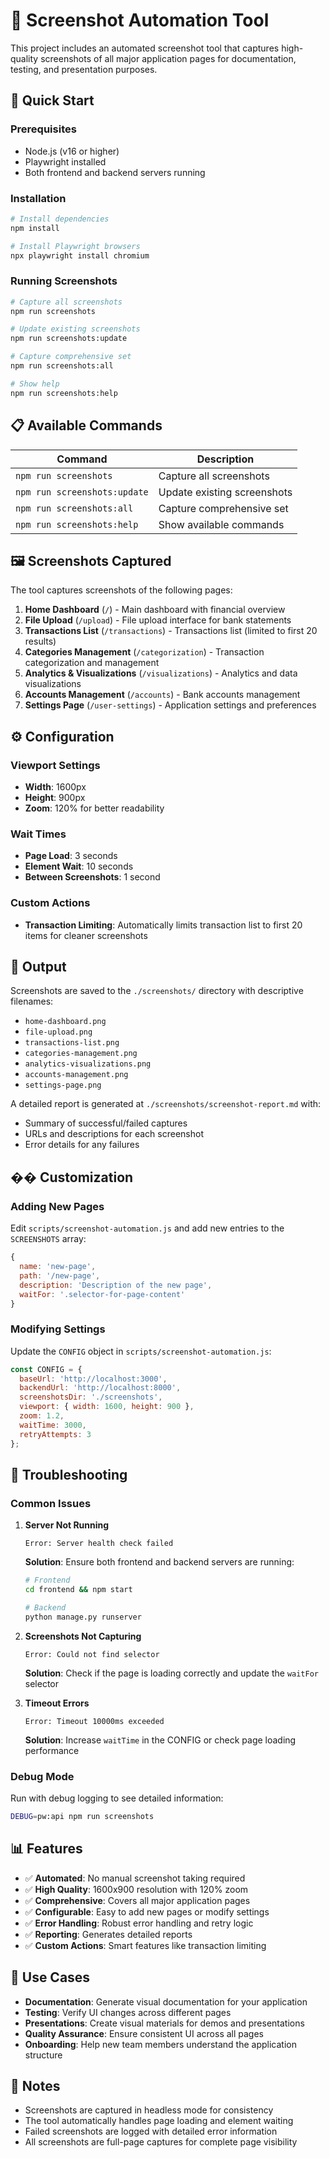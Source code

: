 # 📸 Screenshot Automation Tool

This project includes an automated screenshot tool that captures high-quality screenshots of all major application pages for documentation, testing, and presentation purposes.

## 🚀 Quick Start

### Prerequisites
- Node.js (v16 or higher)
- Playwright installed
- Both frontend and backend servers running

### Installation
```bash
# Install dependencies
npm install

# Install Playwright browsers
npx playwright install chromium
```

### Running Screenshots
```bash
# Capture all screenshots
npm run screenshots

# Update existing screenshots
npm run screenshots:update

# Capture comprehensive set
npm run screenshots:all

# Show help
npm run screenshots:help
```

## 📋 Available Commands

| Command | Description |
|---------|-------------|
| `npm run screenshots` | Capture all screenshots |
| `npm run screenshots:update` | Update existing screenshots |
| `npm run screenshots:all` | Capture comprehensive set |
| `npm run screenshots:help` | Show available commands |

## 🖼️ Screenshots Captured

The tool captures screenshots of the following pages:

1. **Home Dashboard** (`/`) - Main dashboard with financial overview
2. **File Upload** (`/upload`) - File upload interface for bank statements
3. **Transactions List** (`/transactions`) - Transactions list (limited to first 20 results)
4. **Categories Management** (`/categorization`) - Transaction categorization and management
5. **Analytics & Visualizations** (`/visualizations`) - Analytics and data visualizations
6. **Accounts Management** (`/accounts`) - Bank accounts management
7. **Settings Page** (`/user-settings`) - Application settings and preferences

## ⚙️ Configuration

### Viewport Settings
- **Width**: 1600px
- **Height**: 900px
- **Zoom**: 120% for better readability

### Wait Times
- **Page Load**: 3 seconds
- **Element Wait**: 10 seconds
- **Between Screenshots**: 1 second

### Custom Actions
- **Transaction Limiting**: Automatically limits transaction list to first 20 items for cleaner screenshots

## 📁 Output

Screenshots are saved to the `./screenshots/` directory with descriptive filenames:
- `home-dashboard.png`
- `file-upload.png`
- `transactions-list.png`
- `categories-management.png`
- `analytics-visualizations.png`
- `accounts-management.png`
- `settings-page.png`

A detailed report is generated at `./screenshots/screenshot-report.md` with:
- Summary of successful/failed captures
- URLs and descriptions for each screenshot
- Error details for any failures

## �� Customization

### Adding New Pages
Edit `scripts/screenshot-automation.js` and add new entries to the `SCREENSHOTS` array:

```javascript
{
  name: 'new-page',
  path: '/new-page',
  description: 'Description of the new page',
  waitFor: '.selector-for-page-content'
}
```

### Modifying Settings
Update the `CONFIG` object in `scripts/screenshot-automation.js`:

```javascript
const CONFIG = {
  baseUrl: 'http://localhost:3000',
  backendUrl: 'http://localhost:8000',
  screenshotsDir: './screenshots',
  viewport: { width: 1600, height: 900 },
  zoom: 1.2,
  waitTime: 3000,
  retryAttempts: 3
};
```

## 🐛 Troubleshooting

### Common Issues

1. **Server Not Running**
   ```
   Error: Server health check failed
   ```
   **Solution**: Ensure both frontend and backend servers are running:
   ```bash
   # Frontend
   cd frontend && npm start
   
   # Backend
   python manage.py runserver
   ```

2. **Screenshots Not Capturing**
   ```
   Error: Could not find selector
   ```
   **Solution**: Check if the page is loading correctly and update the `waitFor` selector

3. **Timeout Errors**
   ```
   Error: Timeout 10000ms exceeded
   ```
   **Solution**: Increase `waitTime` in the CONFIG or check page loading performance

### Debug Mode
Run with debug logging to see detailed information:
```bash
DEBUG=pw:api npm run screenshots
```

## 📊 Features

- ✅ **Automated**: No manual screenshot taking required
- ✅ **High Quality**: 1600x900 resolution with 120% zoom
- ✅ **Comprehensive**: Covers all major application pages
- ✅ **Configurable**: Easy to add new pages or modify settings
- ✅ **Error Handling**: Robust error handling and retry logic
- ✅ **Reporting**: Generates detailed reports
- ✅ **Custom Actions**: Smart features like transaction limiting

## 🎯 Use Cases

- **Documentation**: Generate visual documentation for your application
- **Testing**: Verify UI changes across different pages
- **Presentations**: Create visual materials for demos and presentations
- **Quality Assurance**: Ensure consistent UI across all pages
- **Onboarding**: Help new team members understand the application structure

## 📝 Notes

- Screenshots are captured in headless mode for consistency
- The tool automatically handles page loading and element waiting
- Failed screenshots are logged with detailed error information
- All screenshots are full-page captures for complete page visibility
